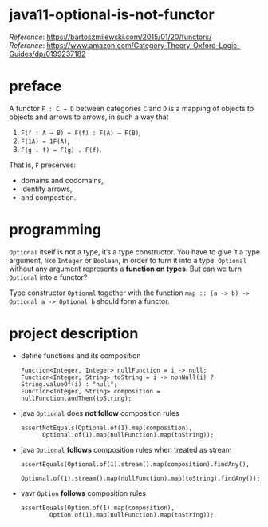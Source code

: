 # java11-optional-is-not-functor
_Reference_: https://bartoszmilewski.com/2015/01/20/functors/  
_Reference_: https://www.amazon.com/Category-Theory-Oxford-Logic-Guides/dp/0199237182

# preface
A functor `F : C → D`
between categories `C` and `D` is a mapping of objects to 
objects and arrows to arrows, in such a way that
1. `F(f : A → B) = F(f) : F(A) → F(B)`,
1. `F(1A) = 1F(A)`,
1. `F(g . f) = F(g) . F(f)`.

That is, `F` preserves:
* domains and codomains, 
* identity arrows, 
* and compostion.

# programming
`Optional` itself is not a type, it’s a type constructor. 
You have to give it a type argument, like `Integer` or `Boolean`, 
in order to turn it into a type. `Optional` without any 
argument represents a **function on types**. But can we 
turn `Optional` into a functor?

Type constructor `Optional` together with the function 
`map :: (a -> b) -> Optional a -> Optional b` should 
form a functor.

# project description
* define functions and its composition
    ```
    Function<Integer, Integer> nullFunction = i -> null;
    Function<Integer, String> toString = i -> nonNull(i) ? String.valueOf(i) : "null";
    Function<Integer, String> composition = nullFunction.andThen(toString);
    ```
* java `Optional` does **not follow** composition rules
    ```
    assertNotEquals(Optional.of(1).map(composition), 
          Optional.of(1).map(nullFunction).map(toString));
    ```
* java `Optional` **follows** composition rules when treated
as stream
    ```
    assertEquals(Optional.of(1).stream().map(composition).findAny(), 
            Optional.of(1).stream().map(nullFunction).map(toString).findAny());
    ```
* vavr `Option` **follows** composition rules
    ```
    assertEquals(Option.of(1).map(composition), 
            Option.of(1).map(nullFunction).map(toString));
    ```
